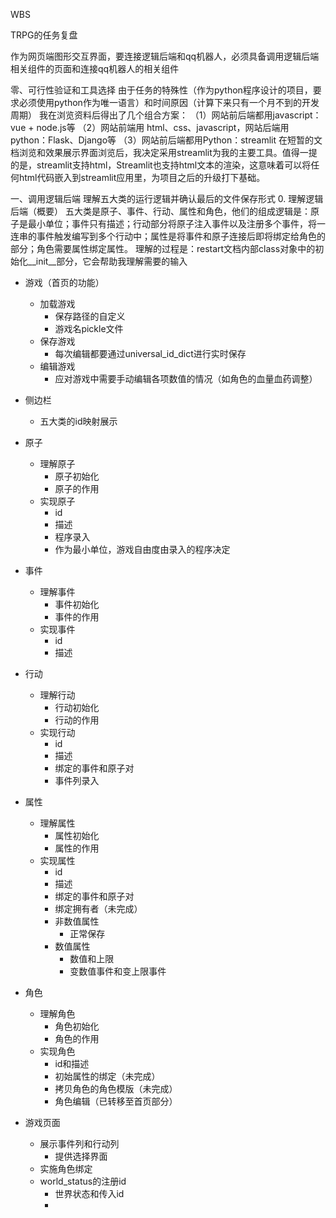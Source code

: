 WBS

TRPG的任务复盘

作为网页端图形交互界面，要连接逻辑后端和qq机器人，必须具备调用逻辑后端相关组件的页面和连接qq机器人的相关组件

零、可行性验证和工具选择
由于任务的特殊性（作为python程序设计的项目，要求必须使用python作为唯一语言）和时间原因（计算下来只有一个月不到的开发周期）
我在浏览资料后得出了几个组合方案：
（1）网站前后端都用javascript：vue + node.js等
（2）网站前端用 html、css、javascript，网站后端用python：Flask、Django等
（3）网站前后端都用Python：streamlit
在短暂的文档浏览和效果展示界面浏览后，我决定采用streamlit为我的主要工具。值得一提的是，streamlit支持html，Streamlit也支持html文本的渲染，这意味着可以将任何html代码嵌入到streamlit应用里，为项目之后的升级打下基础。

一、调用逻辑后端
理解五大类的运行逻辑并确认最后的文件保存形式
0. 理解逻辑后端（概要）
五大类是原子、事件、行动、属性和角色，他们的组成逻辑是：原子是最小单位；事件只有描述；行动部分将原子注入事件以及注册多个事件，将一连串的事件触发编写到多个行动中；属性是将事件和原子连接后即将绑定给角色的部分；角色需要属性绑定属性。
理解的过程是：restart文档内部class对象中的初始化__init__部分，它会帮助我理解需要的输入
- 游戏（首页的功能）
    - 加载游戏
        - 保存路径的自定义
        - 游戏名pickle文件
    - 保存游戏
        - 每次编辑都要通过universal_id_dict进行实时保存
    - 编辑游戏
        - 应对游戏中需要手动编辑各项数值的情况（如角色的血量血药调整）
- 侧边栏
    - 五大类的id映射展示
- 原子
    - 理解原子
        - 原子初始化
        - 原子的作用
    - 实现原子
        - id
        - 描述
        - 程序录入
        - 作为最小单位，游戏自由度由录入的程序决定
- 事件
    - 理解事件
        - 事件初始化
        - 事件的作用
    - 实现事件
        - id
        - 描述
- 行动
    - 理解行动
        - 行动初始化
        - 行动的作用
    - 实现行动
        - id
        - 描述
        - 绑定的事件和原子对
        - 事件列录入
- 属性
    - 理解属性
        - 属性初始化
        - 属性的作用
    - 实现属性
        - id
        - 描述
        - 绑定的事件和原子对
        - 绑定拥有者（未完成）
        - 非数值属性
            - 正常保存
        - 数值属性
            - 数值和上限
            - 变数值事件和变上限事件
- 角色
    - 理解角色
        - 角色初始化
        - 角色的作用
    - 实现角色
        - id和描述
        - 初始属性的绑定（未完成）
        - 拷贝角色的角色模版（未完成）
        - 角色编辑（已转移至首页部分）

- 游戏页面
    - 展示事件列和行动列
        - 提供选择界面
    - 实施角色绑定
    - world_status的注册id
        - 世界状态和传入id
        - 




